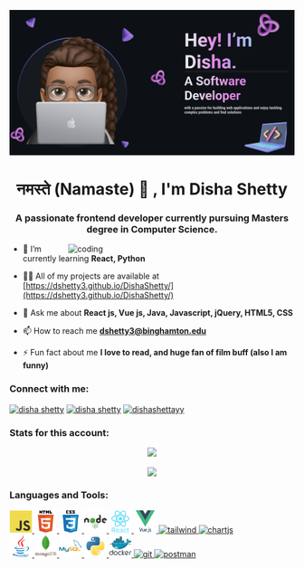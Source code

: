 ![logo](https://github.com/dshetty3/dshetty3/blob/main/Github%20Banner.png)
<h1 align="center">नमस्ते (Namaste) 🙏 , I'm Disha Shetty</h1>
<h3 align="center">A passionate frontend developer currently pursuing Masters degree in Computer Science.</h3>

<img align="right" alt="coding" width="400" src="https://cdn.dribbble.com/users/4055494/screenshots/15215756/media/d2b66c4ca0192aa26d103448b3d1518b.gif">


- 🌱 I’m currently learning **React, Python**

- 👨‍💻 All of my projects are available at [https://dshetty3.github.io/DishaShetty/](https://dshetty3.github.io/DishaShetty/)

- 💬 Ask me about **React js, Vue js, Java, Javascript, jQuery, HTML5, CSS**

- 📫 How to reach me **dshetty3@binghamton.edu**

- ⚡ Fun fact about me **I love to read, and huge fan of film buff (also I am funny)**

<h3 align="left">Connect with me:</h3>
<p align="left">
<a href="https://linkedin.com/in/dishashettyy" target="blank"><img align="center" src="https://raw.githubusercontent.com/rahuldkjain/github-profile-readme-generator/master/src/images/icons/Social/linked-in-alt.svg" alt="disha shetty" height="30" width="40" /></a>
<a href="https://fb.com/disha shetty" target="blank"><img align="center" src="https://raw.githubusercontent.com/rahuldkjain/github-profile-readme-generator/master/src/images/icons/Social/facebook.svg" alt="disha shetty" height="30" width="40" /></a>
<a href="https://instagram.com/dishashettayy" target="blank"><img align="center" src="https://raw.githubusercontent.com/rahuldkjain/github-profile-readme-generator/master/src/images/icons/Social/instagram.svg" alt="dishashettayy" height="30" width="40" /></a>
</p>

### Stats for this account: 
<p align="center">
<a href="https://github.com/dshetty3/github-readme-stats">
  <img src="https://github-readme-stats.vercel.app/api?username=dshetty3&show_icons=true&theme=radical" />
</a>
</p>

<p align="center">
<a href="https://github.com/dshetty3/convoychat">
  <img align="center" src="https://github-readme-stats.vercel.app/api/top-langs/?username=dshetty3&theme=radical&hide=blade&card_width=445&layout=compact" />
</a>
</p>


<h3 align="left">Languages and Tools:</h3>

<p align="left">
     <a href="https://developer.mozilla.org/en-US/docs/Web/JavaScript" target="_blank" rel="noreferrer">
      <img src="https://raw.githubusercontent.com/devicons/devicon/master/icons/javascript/javascript-original.svg" alt="javascript" width="40" height="40" />
    </a>
    <a href="https://www.w3.org/html/" target="_blank" rel="noreferrer"> 
      <img src="https://raw.githubusercontent.com/devicons/devicon/master/icons/html5/html5-original-wordmark.svg"   alt="html5" width="40" height="40" /> 
    </a>
    <a href="https://www.w3schools.com/css/" target="_blank" rel="noreferrer"> 
      <img src="https://raw.githubusercontent.com/devicons/devicon/master/icons/css3/css3-original-wordmark.svg" alt="css3" width="40" height="40" /> 
    </a>
     <a href="https://nodejs.org" target="_blank" rel="noreferrer"> 
       <img src="https://raw.githubusercontent.com/devicons/devicon/master/icons/nodejs/nodejs-original-wordmark.svg" alt="nodejs" width="40" height="40" /> 
     </a>
     <a href="https://reactjs.org/" target="_blank" rel="noreferrer"> 
       <img src="https://raw.githubusercontent.com/devicons/devicon/master/icons/react/react-original-wordmark.svg"     alt="react" width="40" height="40" /> 
     </a>
      <a href="https://vuejs.org/" target="_blank" rel="noreferrer"> 
        <img src="https://raw.githubusercontent.com/devicons/devicon/master/icons/vuejs/vuejs-original-wordmark.svg" alt="vuejs" width="40" height="40" /> 
      </a>
      <a href="https://tailwindcss.com/" target="_blank" rel="noreferrer"> 
        <img src="https://www.vectorlogo.zone/logos/tailwindcss/tailwindcss-icon.svg" alt="tailwind" width="40" height="40" /> 
      </a>
      <a href="https://www.chartjs.org" target="_blank"> 
        <img src="https://www.chartjs.org/media/logo-title.svg" alt="chartjs" width="40" height="40" /> 
      </a>
<br>
    <a href="https://www.java.com" target="_blank" rel="noreferrer"> 
      <img src="https://raw.githubusercontent.com/devicons/devicon/master/icons/java/java-original.svg" alt="java" width="40" height="40" /> 
    </a>
    <a href="https://www.mongodb.com/" target="_blank" rel="noreferrer"> 
      <img src="https://raw.githubusercontent.com/devicons/devicon/master/icons/mongodb/mongodb-original-wordmark.svg" alt="mongodb" width="40" height="40" /> 
    </a> 
     <a href="https://www.mysql.com/" target="_blank" rel="noreferrer"> <img src="https://raw.githubusercontent.com/devicons/devicon/master/icons/mysql/mysql-original-wordmark.svg" alt="mysql" width="40" height="40" /> </a>
      <a href="https://www.python.org" target="_blank"> 
        <img src="https://raw.githubusercontent.com/devicons/devicon/master/icons/python/python-original.svg" alt="python" width="40" height="40" />
    </a>
      <a href="https://www.docker.com/" target="_blank" rel="noreferrer"> <img src="https://raw.githubusercontent.com/devicons/devicon/master/icons/docker/docker-original-wordmark.svg" alt="docker" width="40" height="40" /> 
    </a>
     <a href="https://github.com/" target="_blank"> 
       <img src="https://www.vectorlogo.zone/logos/github/github-icon.svg" alt="git" width="40" height="40" />
     </a>
    <a href="https://postman.com" target="_blank"> 
      <img src="https://www.vectorlogo.zone/logos/getpostman/getpostman-icon.svg" alt="postman" width="40"height="40" /> 
    </a>
</p>



